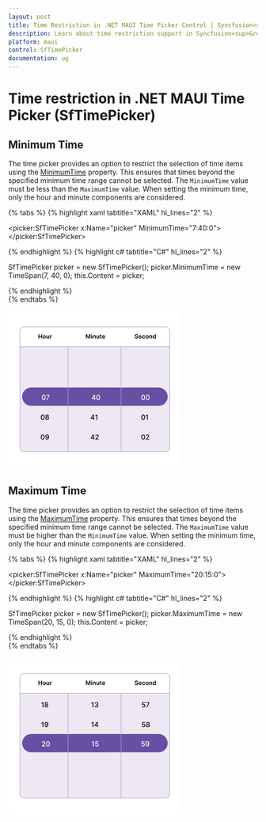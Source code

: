 ```yaml
---
layout: post
title: Time Restriction in .NET MAUI Time Picker Control | Syncfusion<sup>&reg;</sup>
description: Learn about time restriction support in Syncfusion<sup>&reg;</sup> .NET MAUI Time Picker (SfTImePicker) control and its basic features.
platform: maui
control: SfTimePicker
documentation: ug
---  
```


# Time restriction in .NET MAUI Time Picker (SfTimePicker)

## Minimum Time

The time picker provides an option to restrict the selection of time items using the [MinimumTime](https://help.syncfusion.com/cr/maui/Syncfusion.Maui.Picker.SfTimePicker.html#Syncfusion_Maui_Picker_SfTimePicker_MinimumTime) property. This ensures that times beyond the specified minimum time range cannot be selected. The `MinimumTime` value must be less than the `MaximumTime` value. When setting the minimum time, only the hour and minute components are considered.

{% tabs %}
{% highlight xaml tabtitle="XAML" hl_lines="2" %}

<picker:SfTimePicker x:Name="picker"
                     MinimumTime="7:40:0">
</picker:SfTimePicker>

{% endhighlight %}
{% highlight c# tabtitle="C#" hl_lines="2" %}

SfTimePicker picker = new SfTimePicker();
picker.MinimumTime = new TimeSpan(7, 40, 0);
this.Content = picker;

{% endhighlight %}  
{% endtabs %}

![Minimum time in .NET MAUI Time picker.](images/time-restriction/maui-timepicker-timerestriction-minimumtime.png)

## Maximum Time

The time picker provides an option to restrict the selection of time items using the [MaximumTime](https://help.syncfusion.com/cr/maui/Syncfusion.Maui.Picker.SfTimePicker.html#Syncfusion_Maui_Picker_SfTimePicker_MaximumTime) property. This ensures that times beyond the specified minimum time range cannot be selected. The `MaximumTime` value must be higher than the `MinimumTime` value. When setting the minimum time, only the hour and minute components are considered.

{% tabs %}
{% highlight xaml tabtitle="XAML" hl_lines="2" %}

<picker:SfTimePicker x:Name="picker"
                     MaximumTime="20:15:0">
</picker:SfTimePicker>

{% endhighlight %}
{% highlight c# tabtitle="C#" hl_lines="2" %}

SfTimePicker picker = new SfTimePicker();
picker.MaximumTime = new TimeSpan(20, 15, 0);
this.Content = picker;

{% endhighlight %}  
{% endtabs %}

![Maximum time in .NET MAUI Time picker.](images/time-restriction/maui-timepicker-timerestriction-maximumtime.png)